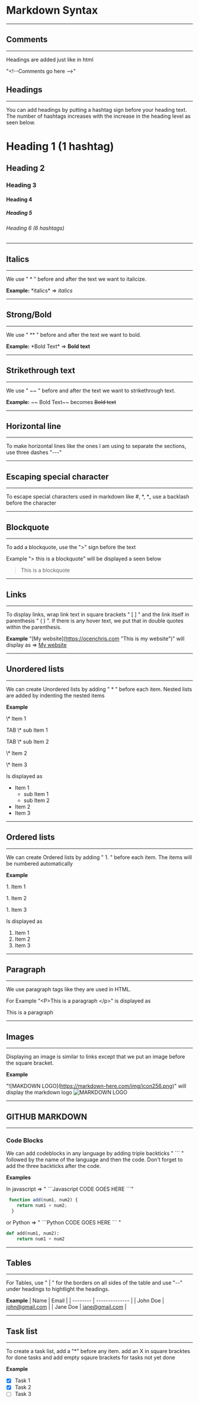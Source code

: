 # Markdown Syntax
---
## Comments
---
Headings are added just like in html 

"\<!--Comments go here -->"

## Headings
---
<p>You can add headings by putting a hashtag sign before your heading text. The number of hashtags increases with the increase in the heading level as seen below.</p>

# Heading 1 (1 hashtag)
## Heading 2
### Heading 3
#### Heading 4
##### Heading 5
###### Heading 6 (6 hashtags)

---
## Italics
---
<p>We use " * " before and after the text we want to italicize.</p>

**Example:** \*italics\* => *italics*

---
## Strong/Bold
---
<p>We use " ** " before and after the text we want to bold.</p>

**Example:** \*Bold Text\* => **Bold text**

---
## Strikethrough text
---
<p>We use " ~~ " before and after the text we want to strikethrough text.</p>

**Example:** \~~ Bold Text\~~  becomes ~~Bold text~~ 

---
## Horizontal line
---

To make horizontal lines like the ones I am using to separate the sections, use three dashes "---"

---
## Escaping special character
---
To escape special characters used in markdown like \#, \*, *_ use a backlash before the character

---
## Blockquote
---
To add a blockquote, use the ">" sign before the text
<p>Example "> this is a blockquote"  will be displayed a seen below

>This is a blockquote

---
## Links
---
To display links, wrap link text in square brackets " [ ] " and the link itself in parenthesis " ( ) ". If there is any hover text, we put that in double quotes within the parenthesis.

**Example** \"\[My website](https://ocenchris.com "This is my website")" will display as => [My website](https://ocenchris.com "This is my website")

---
## Unordered lists
---
We can create Unordered lists by adding " * " before each item. Nested lists are added by indenting the nested items

**Example**

<p>\* Item 1</p> 
<p>TAB \* sub Item 1</p>
<p>TAB \* sub Item 2</p>
<p>\* Item 2</p>
<p>\* Item 3</p>

Is displayed as 

* Item 1 
    * sub Item 1
    * sub Item 2
* Item 2
* Item 3

---
## Ordered lists
---

We can create Ordered lists by adding " 1. " before each item. The items will be numbered automatically

**Example**

<p>1. Item 1</p> 
<p>1. Item 2</p>
<p>1. Item 3</p>

Is displayed as 

1. Item 1 
1. Item 2
1. Item 3

---
## Paragraph
---

We use paragraph tags like they are used in HTML. 

For Example "\<P>This is a paragraph \</p>" is displayed as 

<p>This is a paragraph</p>

---
## Images 
---
Displaying an image is similar to links except that we put an image before the square bracket.

**Example**

\"\!\[MAKDOWN LOGO](https://markdown-here.com/img/icon256.png)" will display the markdown logo ![MARKDOWN LOGO](https://markdown-here.com/img/icon256.png)


---
## GITHUB MARKDOWN
---
### Code Blocks 

We can add codeblocks in any language by adding triple backticks " ``` " followed by the name of the language and then the code. Don't forget to add the three backticks after the code.

<b>Examples</b>

In javascript => " \```Javascript CODE GOES HERE \```" 

```Javascript
 function add(num1, num2) {
    return num1 + num2;
  }
```
or Python => " \```Python CODE GOES HERE ``` "
```python
def add(num1, num2):
    return num1 + num2
```
---
## Tables
---
For Tables, use " | " for the borders on all sides of the table and use "--" under headings to hightlight the headings.

<b>Example</b>
| Name     | Email          |
| -------- | -------------- |
| John Doe | john@gmail.com |
| Jane Doe | jane@gmail.com |

---
## Task list
---
To create a task list, add a "*" before any item. add an X in square bracktes for done tasks and add empty sqaure brackets for tasks not yet done 

<b>Example</b>
* [x] Task 1
* [x] Task 2
* [ ] Task 3